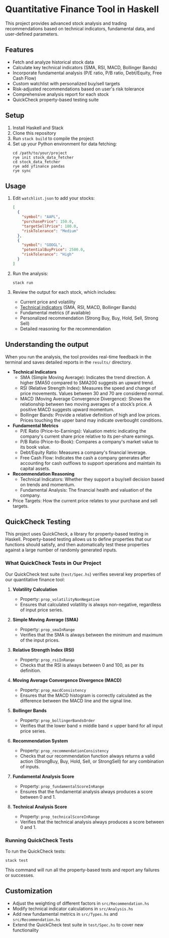 # Quantitative Finance Tool in Haskell

This project provides advanced stock analysis and trading recommendations based on technical indicators, fundamental data, and user-defined parameters.

## Features

- Fetch and analyze historical stock data
- Calculate key technical indicators (SMA, RSI, MACD, Bollinger Bands)
- Incorporate fundamental analysis (P/E ratio, P/B ratio, Debt/Equity, Free Cash Flow)
- Custom watchlist with personalized buy/sell targets
- Risk-adjusted recommendations based on user's risk tolerance
- Comprehensive analysis report for each stock
- QuickCheck property-based testing suite

## Setup

1. Install Haskell and Stack
2. Clone this repository
3. Run `stack build` to compile the project
4. Set up your Python environment for data fetching:
   ```
   cd /path/to/your/project
   rye init stock_data_fetcher
   cd stock_data_fetcher
   rye add yfinance pandas
   rye sync
   ```

## Usage

1. Edit `watchlist.json` to add your stocks:
   ```json
   [
     {
       "symbol": "AAPL",
       "purchasePrice": 150.0,
       "targetSellPrice": 180.0,
       "riskTolerance": "Medium"
     },
     {
       "symbol": "GOOGL",
       "potentialBuyPrice": 2500.0,
       "riskTolerance": "High"
     }
   ]
   ```

2. Run the analysis:
   ```
   stack run
   ```

3. Review the output for each stock, which includes:
   - Current price and volatility
   - [Technical indicators](https://medium.com/@redsword_23261/rsi-macd-bollinger-bands-and-volume-based-hybrid-trading-strategy-fb1ecfd58e1b) (SMA, RSI, MACD, Bollinger Bands)
   - Fundamental metrics (if available)
   - Personalized recommendation (Strong Buy, Buy, Hold, Sell, Strong Sell)
   - Detailed reasoning for the recommendation

## Understanding the output
When you run the analysis, the tool provides real-time feedback in the terminal and saves detailed reports in the `results/` directory.

- **Technical Indicators**
   - SMA (Simple Moving Average): Indicates the trend direction. A higher SMA50 compared to SMA200 suggests an upward trend.
   - RSI (Relative Strength Index): Measures the speed and change of price movements. Values between 30 and 70 are considered normal.
   - MACD (Moving Average Convergence Divergence): Shows the relationship between two moving averages of a stock’s price. A positive MACD suggests upward momentum.
   - Bollinger Bands: Provide a relative definition of high and low prices. Prices touching the upper band may indicate overbought conditions.
- **Fundamental Metrics**
   - P/E Ratio (Price-to-Earnings): Valuation metric indicating the company's current share price relative to its per-share earnings.
   - P/B Ratio (Price-to-Book): Compares a company's market value to its book value.
   - Debt/Equity Ratio: Measures a company's financial leverage.
  - Free Cash Flow: Indicates the cash a company generates after accounting for cash outflows to  support operations and maintain its capital assets.
- **Recommendation Reasoning**
   - Technical Indicators: Whether they support a buy/sell decision based on trends and momentum.
   - Fundamental Analysis: The financial health and valuation of the company.
- Price Targets: How the current price relates to your purchase and sell targets.

## QuickCheck Testing

This project uses QuickCheck, a library for property-based testing in Haskell. Property-based testing allows us to define properties that our functions should satisfy, and then automatically test these properties against a large number of randomly generated inputs.

### What QuickCheck Tests in Our Project

Our QuickCheck test suite (`test/Spec.hs`) verifies several key properties of our quantitative finance tool:

1. **Volatility Calculation**
   - Property: `prop_volatilityNonNegative`
   - Ensures that calculated volatility is always non-negative, regardless of input price series.

2. **Simple Moving Average (SMA)**
   - Property: `prop_smaInRange`
   - Verifies that the SMA is always between the minimum and maximum of the input prices.

3. **Relative Strength Index (RSI)**
   - Property: `prop_rsiInRange`
   - Checks that the RSI is always between 0 and 100, as per its definition.

4. **Moving Average Convergence Divergence (MACD)**
   - Property: `prop_macdConsistency`
   - Ensures that the MACD histogram is correctly calculated as the difference between the MACD line and the signal line.

5. **Bollinger Bands**
   - Property: `prop_bollingerBandsOrder`
   - Verifies that the lower band ≤ middle band ≤ upper band for all input price series.

6. **Recommendation System**
   - Property: `prop_recommendationConsistency`
   - Checks that our recommendation function always returns a valid action (StrongBuy, Buy, Hold, Sell, or StrongSell) for any combination of inputs.

7. **Fundamental Analysis Score**
   - Property: `prop_fundamentalScoreInRange`
   - Ensures that the fundamental analysis always produces a score between 0 and 1.

8. **Technical Analysis Score**
   - Property: `prop_technicalScoreInRange`
   - Verifies that the technical analysis always produces a score between 0 and 1.

### Running QuickCheck Tests

To run the QuickCheck tests:

```
stack test
```

This command will run all the property-based tests and report any failures or successes.

## Customization

- Adjust the weighting of different factors in `src/Recommendation.hs`
- Modify technical indicator calculations in `src/Analysis.hs`
- Add new fundamental metrics in `src/Types.hs` and `src/Recommendation.hs`
- Extend the QuickCheck test suite in `test/Spec.hs` to cover new functionality